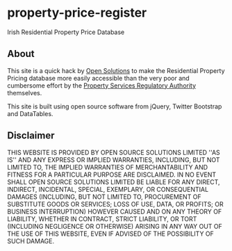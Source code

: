 property-price-register
=======================

Irish Residential Property Price Database


## About

This site is a quick hack by [Open Solutions](http://www.opensolutions.ie/) to make the Residential Property 
Pricing database  more easily accessible than the very poor and cumbersome effort by the 
[Property Services Regulatory Authority](http://propertypriceregister.ie/) themselves.

This site is built using open source software from jQuery, Twitter Bootstrap and DataTables.


## Disclaimer

 THIS WEBSITE IS PROVIDED BY OPEN SOURCE SOLUTIONS LIMITED ''AS IS'' AND ANY EXPRESS OR IMPLIED WARRANTIES, INCLUDING, BUT NOT LIMITED TO, THE IMPLIED WARRANTIES OF MERCHANTABILITY AND FITNESS FOR A PARTICULAR PURPOSE ARE DISCLAIMED. IN NO EVENT SHALL OPEN SOURCE SOLUTIONS LIMITED BE LIABLE FOR ANY DIRECT, INDIRECT, INCIDENTAL, SPECIAL, EXEMPLARY, OR CONSEQUENTIAL DAMAGES (INCLUDING, BUT NOT LIMITED TO, PROCUREMENT OF SUBSTITUTE GOODS OR SERVICES; LOSS OF USE, DATA, OR PROFITS; OR BUSINESS INTERRUPTION) HOWEVER CAUSED AND ON ANY THEORY OF LIABILITY, WHETHER IN CONTRACT, STRICT LIABILITY, OR TORT (INCLUDING NEGLIGENCE OR OTHERWISE) ARISING IN ANY WAY OUT OF THE USE OF THIS WEBSITE, EVEN IF ADVISED OF THE POSSIBILITY OF SUCH DAMAGE. 


